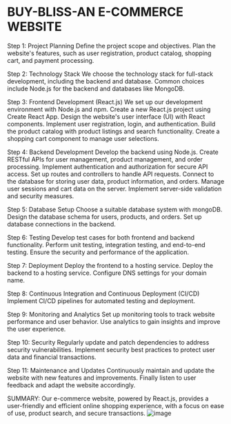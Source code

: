 # BUY-BLISS-AN E-COMMERCE WEBSITE

Step 1: Project Planning
Define the project scope and objectives.
Plan the website's features, such as user registration, product catalog, shopping cart, and payment processing.

Step 2: Technology Stack
We choose the technology stack for full-stack development, including the backend and database.
Common choices include Node.js for the backend and databases like MongoDB.

Step 3: Frontend Development (React.js)
We set up our development environment with Node.js and npm.
Create a new React.js project using Create React App.
Design the website's user interface (UI) with React components.
Implement user registration, login, and authentication.
Build the product catalog with product listings and search functionality.
Create a shopping cart component to manage user selections.

Step 4: Backend Development
Develop the backend using Node.js.
Create RESTful APIs for user management, product management, and order processing.
Implement authentication and authorization for secure API access.
Set up routes and controllers to handle API requests.
Connect to the database for storing user data, product information, and orders.
Manage user sessions and cart data on the server.
Implement server-side validation and security measures.

Step 5: Database Setup
Choose a suitable database system with mongoDB.
Design the database schema for users, products, and orders.
Set up database connections in the backend.

Step 6: Testing
Develop test cases for both frontend and backend functionality.
Perform unit testing, integration testing, and end-to-end testing.
Ensure the security and performance of the application.

Step 7: Deployment
Deploy the frontend to a hosting service.
Deploy the backend to a hosting service.
Configure DNS settings for your domain name.

Step 8: Continuous Integration and Continuous Deployment (CI/CD) 
Implement CI/CD pipelines for automated testing and deployment.

Step 9: Monitoring and Analytics
Set up monitoring tools to track website performance and user behavior.
Use analytics to gain insights and improve the user experience.

Step 10: Security
Regularly update and patch dependencies to address security vulnerabilities.
Implement security best practices to protect user data and financial transactions.

Step 11: Maintenance and Updates 
Continuously maintain and update the website with new features and improvements.
Finally listen to user feedback and adapt the website accordingly.

SUMMARY:
Our e-commerce website, powered by React.js, provides a user-friendly and efficient online shopping experience, with a focus on ease of use, product search, and secure transactions.
![image](https://github.com/Nafeela2001/E-commerce/assets/118463093/6114ebda-2882-4b9e-9ad1-47af66b303f1)





